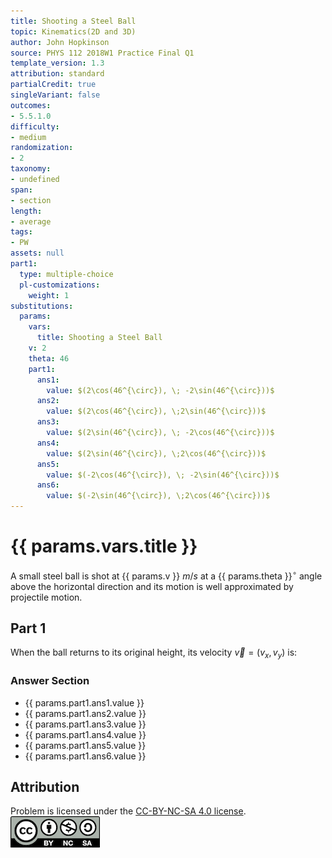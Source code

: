```yaml
---
title: Shooting a Steel Ball
topic: Kinematics(2D and 3D)
author: John Hopkinson
source: PHYS 112 2018W1 Practice Final Q1
template_version: 1.3
attribution: standard
partialCredit: true
singleVariant: false
outcomes:
- 5.5.1.0
difficulty:
- medium
randomization:
- 2
taxonomy:
- undefined
span:
- section
length:
- average
tags:
- PW
assets: null
part1:
  type: multiple-choice
  pl-customizations:
    weight: 1
substitutions:
  params:
    vars:
      title: Shooting a Steel Ball
    v: 2
    theta: 46
    part1:
      ans1:
        value: $(2\cos(46^{\circ}), \; -2\sin(46^{\circ}))$
      ans2:
        value: $(2\cos(46^{\circ}), \;2\sin(46^{\circ}))$
      ans3:
        value: $(2\sin(46^{\circ}), \; -2\cos(46^{\circ}))$
      ans4:
        value: $(2\sin(46^{\circ}), \;2\cos(46^{\circ}))$
      ans5:
        value: $(-2\cos(46^{\circ}), \; -2\sin(46^{\circ}))$
      ans6:
        value: $(-2\sin(46^{\circ}), \;2\cos(46^{\circ}))$
---
```

# {{ params.vars.title }}
A small steel ball is shot at {{ params.v }} $m/s$ at a {{ params.theta }}$^{\circ}$ angle above the horizontal direction and its motion is well approximated by projectile motion.

## Part 1

When the ball returns to its original height, its velocity $\overrightarrow{v} = (v_x, v_y)$ is:

### Answer Section

- {{ params.part1.ans1.value }}
- {{ params.part1.ans2.value }}
- {{ params.part1.ans3.value }}
- {{ params.part1.ans4.value }}
- {{ params.part1.ans5.value }}
- {{ params.part1.ans6.value }}

## Attribution

Problem is licensed under the [CC-BY-NC-SA 4.0 license](https://creativecommons.org/licenses/by-nc-sa/4.0/).<br> ![The Creative Commons 4.0 license requiring attribution-BY, non-commercial-NC, and share-alike-SA license.](https://raw.githubusercontent.com/firasm/bits/master/by-nc-sa.png)